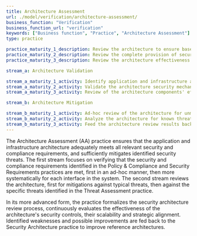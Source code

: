```yaml
---
title: Architecture Assessment
url: ./model/verification/architecture-assessment/
business_function: "Verification"
business_function_url: "verification"
keywords: ["Business function", "Practice", "Architecture Assessment"]
type: practice

practice_maturity_1_description: Review the architecture to ensure baseline mitigations are in place for typical risks.
practice_maturity_2_description: Review the complete provision of security mechanisms in the architecture.
practice_maturity_3_description: Review the architecture effectiveness and feedback results to improve the security architecture.

stream_a: Architecture Validation

stream_a_maturity_1_activity: Identify application and infrastructure architecture components and review for basic security provisioning.
stream_a_maturity_2_activity: Validate the architecture security mechanisms.
stream_a_maturity_3_activity: Review of the architecture components' effectiveness.

stream_b: Architecture Mitigation

stream_b_maturity_1_activity: Ad-hoc review of the architecture for unmitigated security threats.
stream_b_maturity_2_activity: Analyze the architecture for known threats.
stream_b_maturity_3_activity: Feed the architecture review results back into the enterprise architecture, organization design principles & patterns, security solutions and reference architectures.
---
```


The Architecture Assessment (AA) practice ensures that the application and infrastructure architecture adequately meets all relevant security and compliance requirements, and sufficiently mitigates identified security threats. The first stream focuses on verifying that the security and compliance requirements identified in the Policy & Compliance and Security Requirements practices are met, first in an ad-hoc manner, then more systematically for each interface in the system. The second stream reviews the architecture, first for mitigations against typical threats, then against the specific threats identified in the Threat Assessment practice.

In its more advanced form, the practice formalizes the security architecture review process, continuously evaluates the effectiveness of the architecture's security controls, their scalability and strategic alignment. Identified weaknesses and possible improvements are fed back to the Security Architecture practice to improve reference architectures.

